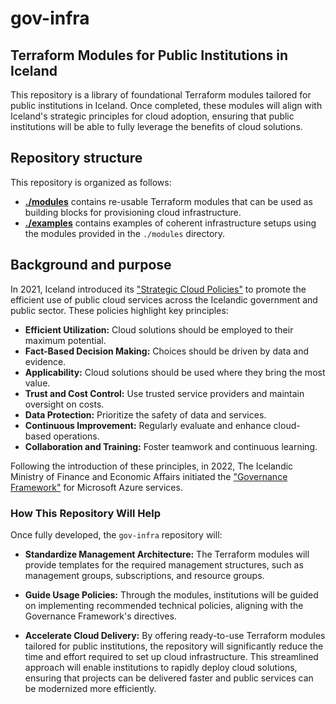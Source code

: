 # gov-infra

## Terraform Modules for Public Institutions in Iceland

This repository is a library of foundational Terraform modules tailored for public institutions in Iceland. 
Once completed, these modules will align with Iceland's strategic principles for cloud adoption, ensuring that public 
institutions will be able to fully leverage the benefits of cloud solutions.

## Repository structure
This repository is organized as follows:
- **[./modules](./modules)** contains re-usable Terraform modules that can be used as building blocks for provisioning 
  cloud infrastructure.
- **[./examples](./examples)** contains examples of coherent infrastructure setups using the modules
  provided in the `./modules` directory.

## Background and purpose

In 2021, Iceland introduced its ["Strategic Cloud Policies"](https://island.is/en/o/digital-iceland/Cloud-Policy-Icelandic-Public-Sector) to promote the efficient use of public cloud services across the Icelandic government and public sector. These policies highlight key principles:
- **Efficient Utilization:** Cloud solutions should be employed to their maximum potential.
- **Fact-Based Decision Making:** Choices should be driven by data and evidence.
- **Applicability:** Cloud solutions should be used where they bring the most value.
- **Trust and Cost Control:** Use trusted service providers and maintain oversight on costs.
- **Data Protection:** Prioritize the safety of data and services.
- **Continuous Improvement:** Regularly evaluate and enhance cloud-based operations.
- **Collaboration and Training:** Foster teamwork and continuous learning.

Following the introduction of these principles, in 2022, The Icelandic Ministry of Finance and Economic Affairs initiated 
the ["Governance Framework"](https://www.stjornarradid.is/library/02-Rit--skyrslur-og-skrar/Governance%20Framework%20for%20Azure%20in%20GovIceland%20v1.0%20-%20OpenVersion.pdf) for Microsoft Azure services.

### How This Repository Will Help

Once fully developed, the `gov-infra` repository will:

- **Standardize Management Architecture:** The Terraform modules will provide templates for the required management 
  structures, such as management groups, subscriptions, and resource groups.
  
- **Guide Usage Policies:** Through the modules, institutions will be guided on implementing recommended technical 
  policies, aligning with the Governance Framework's directives.

- **Accelerate Cloud Delivery:** By offering ready-to-use Terraform modules tailored for public institutions, the 
  repository will significantly reduce the time and effort required to set up cloud infrastructure. This streamlined 
  approach will enable institutions to rapidly deploy cloud solutions, ensuring that projects can be delivered faster 
  and public services can be modernized more efficiently.
